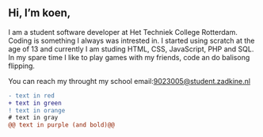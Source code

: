 ## Hi, I’m koen,

I am a student software developer at Het Techniek College Rotterdam.
Coding is something I always was intrested in.
I started using scratch at the age of 13 and currently I am studing HTML, CSS, JavaScript, PHP and SQL.
In my spare time I like to play games with my friends, code an do balisong flipping.


You can reach my throught my school email:9023005@student.zadkine.nl

```diff
- text in red
+ text in green
! text in orange
# text in gray
@@ text in purple (and bold)@@
```

<!---
koenschool/koenschool is a ✨ special ✨ repository because its `README.md` (this file) appears on your GitHub profile.
You can click the Preview link to take a look at your changes.
--->
